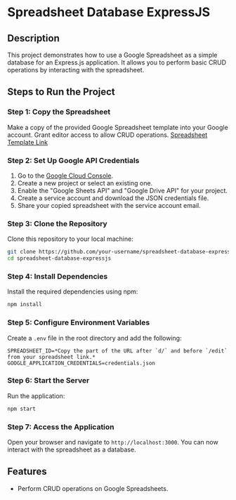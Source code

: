 # Spreadsheet Database ExpressJS

## Description
This project demonstrates how to 
use a Google Spreadsheet as a simple database for 
an Express.js application. It allows you to perform basic 
CRUD operations by interacting with the spreadsheet.

## Steps to Run the Project

### Step 1: Copy the Spreadsheet
Make a copy of the provided Google Spreadsheet template into your Google account. Grant editor access to allow CRUD operations. [Spreadsheet Template Link](https://docs.google.com/spreadsheets/d/1rjZftforx9ECfrCeK4ZcO9sx_sZYM7GYwn4oJnKN6H4/edit?gid=0#gid=0)

### Step 2: Set Up Google API Credentials
1. Go to the [Google Cloud Console](https://console.cloud.google.com/).
2. Create a new project or select an existing one.
3. Enable the "Google Sheets API" and "Google Drive API" for your project.
4. Create a service account and download the JSON credentials file.
5. Share your copied spreadsheet with the service account email.

### Step 3: Clone the Repository
Clone this repository to your local machine:
```bash
git clone https://github.com/your-username/spreadsheet-database-expressjs.git
cd spreadsheet-database-expressjs
```

### Step 4: Install Dependencies
Install the required dependencies using npm:
```bash
npm install
```

### Step 5: Configure Environment Variables
Create a `.env` file in the root directory and add the following:
```
SPREADSHEET_ID=*Copy the part of the URL after `d/` and before `/edit` from your spreadsheet link.*
GOOGLE_APPLICATION_CREDENTIALS=credentials.json
```

### Step 6: Start the Server
Run the application:
```bash
npm start
```

### Step 7: Access the Application
Open your browser and navigate to `http://localhost:3000`. You can now interact with the spreadsheet as a database.

## Features
- Perform CRUD operations on Google Spreadsheets.